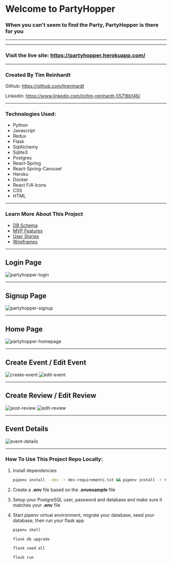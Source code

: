# Welcome to PartyHopper
### When you can't seem to find the Party, PartyHopper is there for you
---


___

### Visit the live site:  https://partyhopper.herokuapp.com/
___

### Created By Tim Reinhardt

Github: https://github.com/tjreinhardt

LinkedIn: https://www.linkedin.com/in/tim-reinhardt-55716b146/

___


### Technologies Used:

  * Python
  * Javascript
  * Redux
  * Flask
  * SqlAlchemy
  * Sqlite3
  * Postgres
  * React-Spring
  * React-Spring-Carousel
  * Heroku
  * Docker
  * React F/A Icons
  * CSS
  * HTML

---
### Learn More About This Project

  * [DB Schema](https://github.com/tjreinhardt/PartyHopper/wiki/Database-Schema)
  * [MVP Features](https://github.com/tjreinhardt/PartyHopper/wiki/MVP-Features-List)
  * [User Stories](https://github.com/tjreinhardt/PartyHopper/wiki/User-Stories)
  * [Wireframes](https://github.com/tjreinhardt/PartyHopper/wiki/Wireframe)
  
  
___
## Login Page
![partyhopper-login](https://user-images.githubusercontent.com/95321368/189574438-60976ef2-1e3b-45cf-a247-d1618495cb2e.png)

___
## Signup Page
![partyhopper-signup](https://user-images.githubusercontent.com/95321368/189574442-6da93259-b856-433e-a2af-fb145df374c6.png)

___
## Home Page
![partyhopper-homepage](https://user-images.githubusercontent.com/95321368/189557649-faa81a6b-b796-4600-a690-cf89b01873a0.png)

___
## Create Event / Edit Event
![create-event](https://user-images.githubusercontent.com/95321368/189557779-44c513ca-d057-42f0-9ac3-0acc00f2f2b5.png)
![edit-event](https://user-images.githubusercontent.com/95321368/189557815-60ed68d3-bf6b-4465-b886-d65efeb96f31.png)

___
## Create Review / Edit Review
![post-review](https://user-images.githubusercontent.com/95321368/189574477-149c6e68-611f-4e4e-9531-11621b8333b6.png)
![edit-review](https://user-images.githubusercontent.com/95321368/189574520-45592b77-0251-40da-9d03-f8699fd5fb3b.png)

___
## Event Details
![event-details](https://user-images.githubusercontent.com/95321368/189574524-b9aff6ce-2ef5-4fbd-93dd-a953ad1c78a6.png)

___

### How To Use This Project Repo Locally:

1. Install dependencies

      ```bash
      pipenv install --dev -r dev-requirements.txt && pipenv install -r requirements.txt
      ```

2. Create a **.env** file based on the **.envexample** file
3. Setup your PostgreSQL user, password and database and make sure it matches your **.env** file

4. Start pipenv virtual environment, migrate your database, seed your database, then run your flask app

   ```bash
   pipenv shell
   ```

   ```bash
   flask db upgrade
   ```

   ```bash
   flask seed all
   ```

   ```bash
   flask run
   ```
